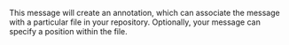 This message will create an annotation, which can associate the message with a particular file in your repository. Optionally, your message can specify a position within the file.
